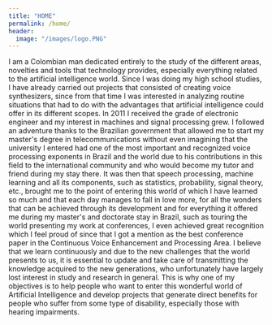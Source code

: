 ```yaml
---
title: "HOME"
permalink: /home/
header:
  image: "/images/logo.PNG"
---
```


I am a Colombian man dedicated entirely to the study of the different areas, novelties and tools that technology provides, especially everything related to the artificial intelligence world. Since I was doing my high school studies, I have already carried out projects that consisted of creating voice synthesizers, since from that time I was interested in analyzing routine situations that had to do with the advantages that artificial intelligence could offer in its different scopes.
In 2011 I received the grade of electronic engineer and my interest in machines and signal processing grew. I followed an adventure thanks to the Brazilian government that allowed me to start my master's degree in telecommunications without even imagining that the university I entered had one of the most important and recognized voice processing exponents in Brazil and the world due to his contributions in this field to the international community and who would become my tutor and friend during my stay there.
It was then that speech processing, machine learning and all its components, such as statistics, probability, signal theory, etc., brought me to the point of entering this world of which I have learned so much and that each day manages to fall in love more, for all the wonders that can be achieved through its development and for everything it offered me during my master's and doctorate stay in Brazil, such as touring the world presenting my work at conferences, I even achieved great recognition which I feel proud of since that I got a mention as the best conference paper in the Continuous Voice Enhancement and Processing Area.
I believe that we learn continuously and due to the new challenges that the world presents to us, it is essential to update and take care of transmitting the knowledge acquired to the new generations, who unfortunately have largely lost interest in study and research in general. This is why one of my objectives is to help people who want to enter this wonderful world of Artificial Intelligence and develop projects that generate direct benefits for people who suffer from some type of disability, especially those with hearing impairments.